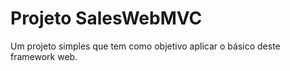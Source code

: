 # Projeto SalesWebMVC

Um projeto simples que tem como objetivo aplicar o básico deste framework web.

